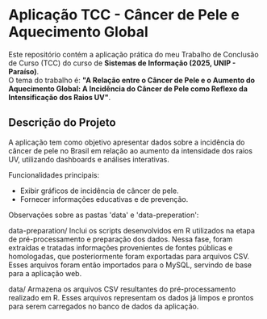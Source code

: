 # Aplicação TCC - Câncer de Pele e Aquecimento Global

Este repositório contém a aplicação prática do meu Trabalho de Conclusão de Curso (TCC) do curso de **Sistemas de Informação (2025, UNIP - Paraíso)**.  
O tema do trabalho é: **"A Relação entre o Câncer de Pele e o Aumento do Aquecimento Global: A Incidência do Câncer de Pele como Reflexo da Intensificação dos Raios UV"**.

## Descrição do Projeto
A aplicação tem como objetivo apresentar dados sobre a incidência do câncer de pele no Brasil em relação ao aumento da intensidade dos raios UV, utilizando dashboards e análises interativas.  

Funcionalidades principais:
- Exibir gráficos de incidência de câncer de pele.
- Fornecer informações educativas e de prevenção.

Observações sobre as pastas 'data' e 'data-preperation':

data-preparation/
Inclui os scripts desenvolvidos em R utilizados na etapa de pré-processamento e preparação dos dados.
Nessa fase, foram extraídas e tratadas informações provenientes de fontes públicas e homologadas, que posteriormente foram exportadas para arquivos CSV.
Esses arquivos foram então importados para o MySQL, servindo de base para a aplicação web.

data/
Armazena os arquivos CSV resultantes do pré-processamento realizado em R.
Esses arquivos representam os dados já limpos e prontos para serem carregados no banco de dados da aplicação.



